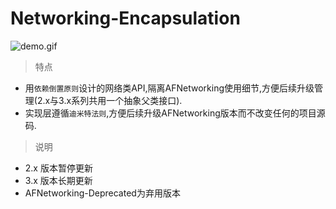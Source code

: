 # Networking-Encapsulation

![demo.gif](http://images.cnitblog.com/blog/607542/201409/231942047644298.gif)

> 特点

* 用`依赖倒置原则`设计的网络类API,隔离AFNetworking使用细节,方便后续升级管理(2.x与3.x系列共用一个抽象父类接口).
* 实现层遵循`迪米特法则`,方便后续升级AFNetworking版本而不改变任何的项目源码.

> 说明

* 2.x 版本暂停更新
* 3.x 版本长期更新
* AFNetworking-Deprecated为弃用版本

